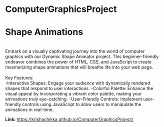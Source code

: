 # ComputerGraphicsProject
# Shape Animations
<br>
Embark on a visually captivating journey into the world of computer graphics with our Dynamic Shape Animator project. This beginner-friendly endeavor combines the power of HTML, CSS, and JavaScript to create mesmerizing shape animations that will breathe life into your web page.
<br>
<br>
Key Features:
<br>
-Interactive Shapes: Engage your audience with dynamically rendered shapes that respond to user interactions.
-Colorful Palette: Enhance the visual appeal by incorporating a vibrant color palette, making your animations truly eye-catching.
-User-Friendly Controls: Implement user-friendly controls using JavaScript to allow users to manipulate the animations in real-time.
<br>

<b>Link: </b> https://krishachikka.github.io/ComputerGraphicsProject/
